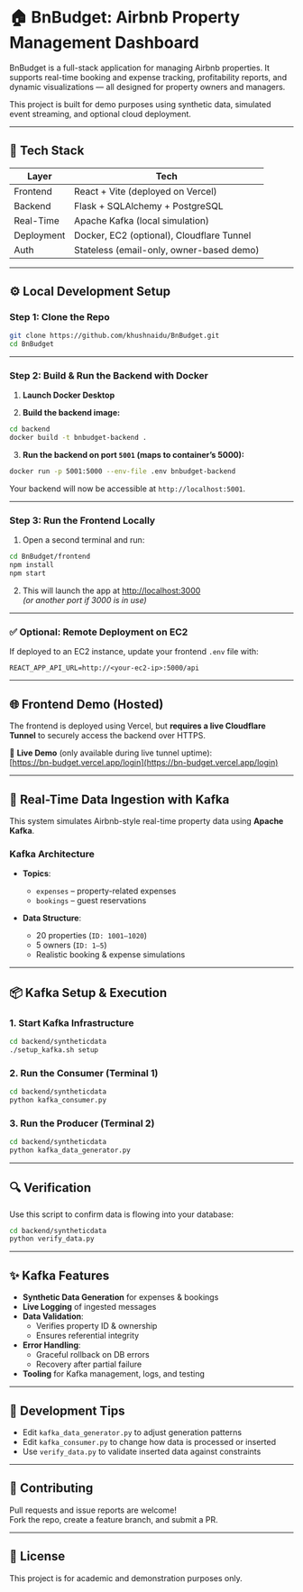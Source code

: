 # 🏠 BnBudget: Airbnb Property Management Dashboard

BnBudget is a full-stack application for managing Airbnb properties. It supports real-time booking and expense tracking, profitability reports, and dynamic visualizations — all designed for property owners and managers.

This project is built for demo purposes using synthetic data, simulated event streaming, and optional cloud deployment.

---

## 🚀 Tech Stack

| Layer      | Tech                                      |
| ---------- | ----------------------------------------- |
| Frontend   | React + Vite (deployed on Vercel)         |
| Backend    | Flask + SQLAlchemy + PostgreSQL           |
| Real-Time  | Apache Kafka (local simulation)           |
| Deployment | Docker, EC2 (optional), Cloudflare Tunnel |
| Auth       | Stateless (email-only, owner-based demo)  |

---

## ⚙️ Local Development Setup

### Step 1: Clone the Repo

```bash
git clone https://github.com/khushnaidu/BnBudget.git
cd BnBudget
```

---

### Step 2: Build & Run the Backend with Docker

1. **Launch Docker Desktop**

2. **Build the backend image:**

```bash
cd backend
docker build -t bnbudget-backend .
```

3. **Run the backend on port `5001` (maps to container’s 5000):**

```bash
docker run -p 5001:5000 --env-file .env bnbudget-backend
```

Your backend will now be accessible at `http://localhost:5001`.

---

### Step 3: Run the Frontend Locally

1. Open a second terminal and run:

```bash
cd BnBudget/frontend
npm install
npm start
```

2. This will launch the app at [http://localhost:3000](http://localhost:3000)  
   _(or another port if 3000 is in use)_

---

### ✅ Optional: Remote Deployment on EC2

If deployed to an EC2 instance, update your frontend `.env` file with:

```env
REACT_APP_API_URL=http://<your-ec2-ip>:5000/api
```

---

## 🌐 Frontend Demo (Hosted)

The frontend is deployed using Vercel, but **requires a live Cloudflare Tunnel** to securely access the backend over HTTPS.

🔗 **Live Demo** (only available during live tunnel uptime):  
[https://bn-budget.vercel.app/login](https://bn-budget.vercel.app/login)

---

## 🔄 Real-Time Data Ingestion with Kafka

This system simulates Airbnb-style real-time property data using **Apache Kafka**.

### Kafka Architecture

- **Topics**:

  - `expenses` – property-related expenses
  - `bookings` – guest reservations

- **Data Structure**:
  - 20 properties (`ID: 1001–1020`)
  - 5 owners (`ID: 1–5`)
  - Realistic booking & expense simulations

---

## 📦 Kafka Setup & Execution

### 1. Start Kafka Infrastructure

```bash
cd backend/syntheticdata
./setup_kafka.sh setup
```

### 2. Run the Consumer (Terminal 1)

```bash
cd backend/syntheticdata
python kafka_consumer.py
```

### 3. Run the Producer (Terminal 2)

```bash
cd backend/syntheticdata
python kafka_data_generator.py
```

---

## 🔍 Verification

Use this script to confirm data is flowing into your database:

```bash
cd backend/syntheticdata
python verify_data.py
```

---

## ✨ Kafka Features

- **Synthetic Data Generation** for expenses & bookings
- **Live Logging** of ingested messages
- **Data Validation**:
  - Verifies property ID & ownership
  - Ensures referential integrity
- **Error Handling**:
  - Graceful rollback on DB errors
  - Recovery after partial failure
- **Tooling** for Kafka management, logs, and testing

---

## 🧪 Development Tips

- Edit `kafka_data_generator.py` to adjust generation patterns
- Edit `kafka_consumer.py` to change how data is processed or inserted
- Use `verify_data.py` to validate inserted data against constraints

---

## 🤝 Contributing

Pull requests and issue reports are welcome!  
Fork the repo, create a feature branch, and submit a PR.

---

## 📄 License

This project is for academic and demonstration purposes only.
